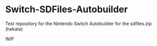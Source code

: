 # Switch-SDFiles-Autobuilder
Test repository for the Nintendo Switch Autobuilder for the sdfiles.zip (hekate)

WIP
